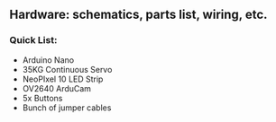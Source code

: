 ## Hardware: schematics, parts list, wiring, etc.
### Quick List:
- Arduino Nano
- 35KG Continuous Servo
- NeoPIxel 10 LED Strip
- OV2640 ArduCam
- 5x Buttons
- Bunch of jumper cables
